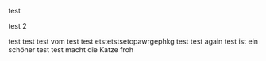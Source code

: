 test

test 2

test test
test vom test test etstetstsetopawrgephkg
test test again
test ist ein schöner test
test macht die Katze froh
